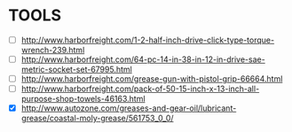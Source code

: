 # TOOLS

- [ ] http://www.harborfreight.com/1-2-half-inch-drive-click-type-torque-wrench-239.html
- [ ] http://www.harborfreight.com/64-pc-14-in-38-in-12-in-drive-sae-metric-socket-set-67995.html
- [ ] http://www.harborfreight.com/grease-gun-with-pistol-grip-66664.html
- [ ] http://www.harborfreight.com/pack-of-50-15-inch-x-13-inch-all-purpose-shop-towels-46163.html
- [x] http://www.autozone.com/greases-and-gear-oil/lubricant-grease/coastal-moly-grease/561753_0_0/
